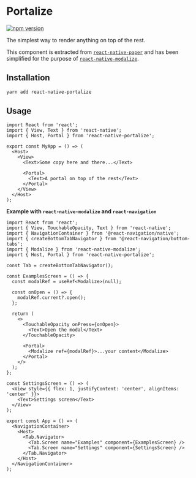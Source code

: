 # Portalize

[![npm version](https://badge.fury.io/js/react-native-portalize.svg)](https://badge.fury.io/js/react-native-portalize)

The simplest way to render anything on top of the rest.

This component is extracted from [`react-native-paper`](https://github.com/callstack/react-native-paper/tree/master/src/components/Portal) and has been simplified for the purpose of [`react-native-modalize`](https://github.com/jeremybarbet/react-native-modalize).

## Installation

```bash
yarn add react-native-portalize
```

## Usage

```tsx
import React from 'react';
import { View, Text } from 'react-native';
import { Host, Portal } from 'react-native-portalize';

export const MyApp = () => (
  <Host>
    <View>
      <Text>Some copy here and there...</Text>

      <Portal>
        <Text>A portal on top of the rest</Text>
      </Portal>
    </View>
  </Host>
);
```

**Example with `react-native-modalize` and `react-navigation`**

```tsx
import React from 'react';
import { View, TouchableOpacity, Text } from 'react-native';
import { NavigationContainer } from '@react-navigation/native';
import { createBottomTabNavigator } from '@react-navigation/bottom-tabs';
import { Modalize } from 'react-native-modalize';
import { Host, Portal } from 'react-native-portalize';

const Tab = createBottomTabNavigator();

const ExamplesScreen = () => {
  const modalRef = useRef<Modalize>(null);

  const onOpen = () => {
    modalRef.current?.open();
  };

  return (
    <>
      <TouchableOpacity onPress={onOpen}>
        <Text>Open the modal</Text>
      </TouchableOpacity>

      <Portal>
        <Modalize ref={modalRef}>...your content</Modalize>
      </Portal>
    </>
  );
};

const SettingsScreen = () => (
  <View style={{ flex: 1, justifyContent: 'center', alignItems: 'center' }}>
    <Text>Settings screen</Text>
  </View>
);

export const App = () => (
  <NavigationContainer>
    <Host>
      <Tab.Navigator>
        <Tab.Screen name="Examples" component={ExamplesScreen} />
        <Tab.Screen name="Settings" component={SettingsScreen} />
      </Tab.Navigator>
    </Host>
  </NavigationContainer>
);
```
